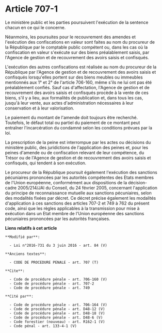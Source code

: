 # Article 707-1

Le ministère public et les parties poursuivent l'exécution de la sentence chacun en ce qui le concerne. 

Néanmoins, les poursuites pour le recouvrement des amendes et l'exécution des confiscations en valeur sont faites au nom du
procureur de la République par le comptable public compétent ou, dans les cas où la confiscation en valeur s'exécute sur des
biens préalablement saisis, par l'Agence de gestion et de recouvrement des avoirs saisis et confisqués. 

L'exécution des autres confiscations est réalisée au nom du procureur de la République par l'Agence de gestion et de
recouvrement des avoirs saisis et confisqués lorsqu'elles portent sur des biens meubles ou immeubles mentionnés aux 1° et 2°
de l'article 706-160, même s'ils ne lui ont pas été préalablement confiés. Sauf cas d'affectation, l'Agence de gestion et de
recouvrement des avoirs saisis et confisqués procède à la vente de ces biens, s'il y a lieu, aux formalités de publication
et, dans tous les cas, jusqu'à leur vente, aux actes d'administration nécessaires à leur conservation et à leur
valorisation. 

Le paiement du montant de l'amende doit toujours être recherché. Toutefois, le défaut total ou partiel du paiement de ce
montant peut entraîner l'incarcération du condamné selon les conditions prévues par la loi. 

La prescription de la peine est interrompue par les actes ou décisions du ministère public, des juridictions de l'application
des peines et, pour les peines d'amende ou de confiscation relevant de leur compétence, du Trésor ou de l'Agence de gestion
et de recouvrement des avoirs saisis et confisqués, qui tendent à son exécution. 

Le procureur de la République poursuit également l'exécution des sanctions pécuniaires prononcées par les autorités
compétentes des Etats membres de l'Union européenne, conformément aux dispositions de la décision-cadre 2005/214/JAI du
Conseil, du 24 février 2005, concernant l'application du principe de reconnaissance mutuelle aux sanctions pécuniaires, selon
des modalités fixées par décret. Ce décret précise également les modalités d'application à ces sanctions des articles 707-2
et 749 à 762 du présent code, ainsi que les règles applicables à la transmission pour mise à exécution dans un Etat membre de
l'Union européenne des sanctions pécuniaires prononcées par les autorités françaises.

**Liens relatifs à cet article**

	**Modifié par**:

	  - Loi n°2016-731 du 3 juin 2016 - art. 84 (V)

	**Anciens textes**:

	  - CODE DE PROCEDURE PENALE - art. 707 (T)

	**Cite**:

	  - Code de procédure pénale - art. 706-160 (V)
	  - Code de procédure pénale - art. 707-2
	  - Code de procédure pénale - art. 749

	**Cité par**:

	  - Code de procédure pénale - art. 706-164 (V)
	  - Code de procédure pénale - art. D48-12 (V)
	  - Code de procédure pénale - art. D48-18 (V)
	  - Code de procédure pénale - art. D48-6 (V)
	  - Code forestier (nouveau) - art. R162-1 (V)
	  - Code pénal - art. 133-4-1 (V)
